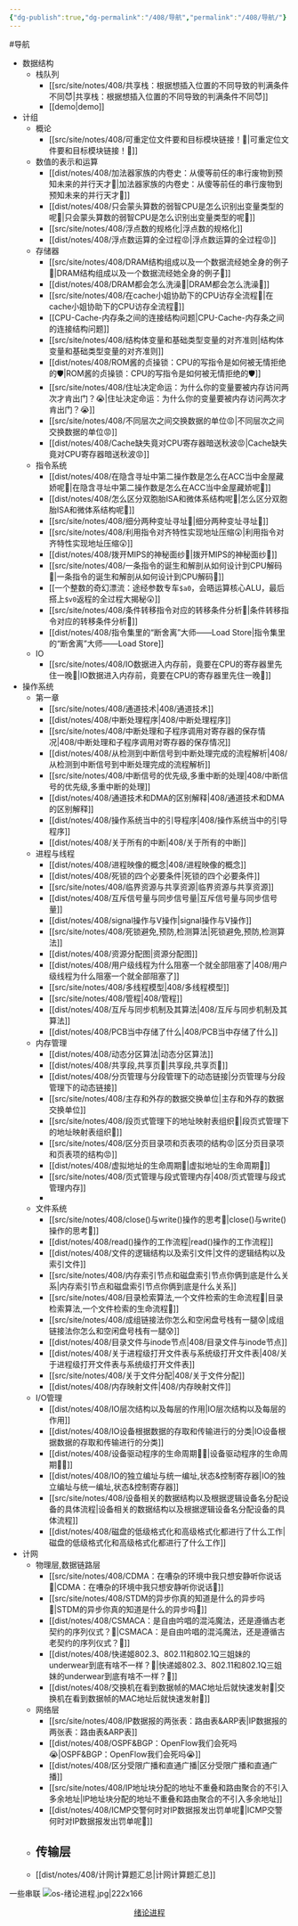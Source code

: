 ```yaml
---
{"dg-publish":true,"dg-permalink":"/408/导航","permalink":"/408/导航/"}
---
```



#导航
- 数据结构
	- 栈队列
		- [[src/site/notes/408/共享栈：根据想插入位置的不同导致的判满条件不同😈\|共享栈：根据想插入位置的不同导致的判满条件不同😈]]
		- [[demo\|demo]]
- 计组
	- 概论
		- [[src/site/notes/408/可重定位文件要和目标模块链接！🥵\|可重定位文件要和目标模块链接！🥵]]
	- 数值的表示和运算
		- [[dist/notes/408/加法器家族的内卷史：从傻等前任的串行废物到预知未来的并行天才🤔\|加法器家族的内卷史：从傻等前任的串行废物到预知未来的并行天才🤔]]
		- [[dist/notes/408/只会蒙头算数的弱智CPU是怎么识别出变量类型的呢🤔\|只会蒙头算数的弱智CPU是怎么识别出变量类型的呢🤔]]
		- [[src/site/notes/408/浮点数的规格化\|浮点数的规格化]]
		- [[dist/notes/408/浮点数运算的全过程😡\|浮点数运算的全过程😡]]
	- 存储器
		- [[src/site/notes/408/DRAM结构组成以及一个数据流经她全身的例子🥵\|DRAM结构组成以及一个数据流经她全身的例子🥵]]
		- [[dist/notes/408/DRAM都会怎么洗澡🥵\|DRAM都会怎么洗澡🥵]]
		- [[src/site/notes/408/在cache小姐协助下的CPU访存全流程🤔\|在cache小姐协助下的CPU访存全流程🤔]]
		- [[CPU-Cache-内存条之间的连接结构问题\|CPU-Cache-内存条之间的连接结构问题]]
		- [[src/site/notes/408/结构体变量和基础类型变量的对齐准则\|结构体变量和基础类型变量的对齐准则]]
		- [[dist/notes/408/ROM酱的贞操锁：CPU的写指令是如何被无情拒绝的🛡️\|ROM酱的贞操锁：CPU的写指令是如何被无情拒绝的🛡️]]
		- [[src/site/notes/408/住址决定命运：为什么你的变量要被内存访问两次才肯出门？😭\|住址决定命运：为什么你的变量要被内存访问两次才肯出门？😭]]
		- [[src/site/notes/408/不同层次之间交换数据的单位😡\|不同层次之间交换数据的单位😡]]
		- [[dist/notes/408/Cache缺失竟对CPU寄存器暗送秋波😡\|Cache缺失竟对CPU寄存器暗送秋波😡]]
	- 指令系统
		- [[dist/notes/408/在隐含寻址中第二操作数是怎么在ACC当中金屋藏娇呢🤔\|在隐含寻址中第二操作数是怎么在ACC当中金屋藏娇呢🤔]]
		- [[dist/notes/408/怎么区分双胞胎ISA和微体系结构呢🤔\|怎么区分双胞胎ISA和微体系结构呢🤔]]
		- [[src/site/notes/408/细分两种变址寻址🤔\|细分两种变址寻址🤔]]
		- [[src/site/notes/408/利用指令对齐特性实现地址压缩😲\|利用指令对齐特性实现地址压缩😲]]
		- [[dist/notes/408/拨开MIPS的神秘面纱🥵\|拨开MIPS的神秘面纱🥵]]
		- [[src/site/notes/408/一条指令的诞生和解剖从如何设计到CPU解码🤔\|一条指令的诞生和解剖从如何设计到CPU解码🤔]]
		- [[一个整数的奇幻漂流：途经参数专车`$a0`，会晤运算核心ALU，最后搭上`$v0`返程的全过程大揭秘😲]]
		- [[src/site/notes/408/条件转移指令对应的转移条件分析🤔\|条件转移指令对应的转移条件分析🤔]]
		- [[dist/notes/408/指令集里的“断舍离”大师——Load Store\|指令集里的“断舍离”大师——Load Store]]
	- IO
		- [[src/site/notes/408/IO数据进入内存前，竟要在CPU的寄存器里先住一晚🥵\|IO数据进入内存前，竟要在CPU的寄存器里先住一晚🥵]]
- 操作系统
	- 第一章
		- [[src/site/notes/408/通道技术\|408/通道技术]]
		- [[dist/notes/408/中断处理程序\|408/中断处理程序]]
		- [[src/site/notes/408/中断处理和子程序调用对寄存器的保存情况\|408/中断处理和子程序调用对寄存器的保存情况]]
		- [[dist/notes/408/从检测到中断信号到中断处理完成的流程解析\|408/从检测到中断信号到中断处理完成的流程解析]]
		- [[src/site/notes/408/中断信号的优先级,多重中断的处理\|408/中断信号的优先级,多重中断的处理]]
		- [[dist/notes/408/通道技术和DMA的区别解释\|408/通道技术和DMA的区别解释]]
		- [[dist/notes/408/操作系统当中的引导程序\|408/操作系统当中的引导程序]]
		- [[dist/notes/408/关于所有的中断\|408/关于所有的中断]]
	- 进程与线程
		- [[dist/notes/408/进程映像的概念\|408/进程映像的概念]]
		- [[dist/notes/408/死锁的四个必要条件\|死锁的四个必要条件]]
		- [[src/site/notes/408/临界资源与共享资源\|临界资源与共享资源]]
		- [[dist/notes/408/互斥信号量与同步信号量\|互斥信号量与同步信号量]]
		- [[dist/notes/408/signal操作与V操作\|signal操作与V操作]]
		- [[src/site/notes/408/死锁避免,预防,检测算法\|死锁避免,预防,检测算法]]
		- [[dist/notes/408/资源分配图\|资源分配图]]
		- [[dist/notes/408/用户级线程为什么阻塞一个就全部阻塞了\|408/用户级线程为什么阻塞一个就全部阻塞了]]
		- [[src/site/notes/408/多线程模型\|408/多线程模型]]
		- [[src/site/notes/408/管程\|408/管程]]
		- [[dist/notes/408/互斥与同步机制及其算法\|408/互斥与同步机制及其算法]]
		- [[dist/notes/408/PCB当中存储了什么\|408/PCB当中存储了什么]]
	- 内存管理
		- [[dist/notes/408/动态分区算法\|动态分区算法]]
		- [[dist/notes/408/共享段,共享页🤔\|共享段,共享页🤔]]
		- [[dist/notes/408/分页管理与分段管理下的动态链接\|分页管理与分段管理下的动态链接]]
		- [[src/site/notes/408/主存和外存的数据交换单位\|主存和外存的数据交换单位]]
		- [[src/site/notes/408/段页式管理下的地址映射表组织🥰\|段页式管理下的地址映射表组织🥰]]
		- [[src/site/notes/408/区分页目录项和页表项的结构😡\|区分页目录项和页表项的结构😡]]
		- [[dist/notes/408/虚拟地址的生命周期🥰\|虚拟地址的生命周期🥰]]
		- [[src/site/notes/408/页式管理与段式管理内存\|408/页式管理与段式管理内存]]
		- 
	- 文件系统
		- [[src/site/notes/408/close()与write()操作的思考🤔\|close()与write()操作的思考🤔]]
		- [[dist/notes/408/read()操作的工作流程\|read()操作的工作流程]]
		- [[dist/notes/408/文件的逻辑结构以及索引文件\|文件的逻辑结构以及索引文件]]
		- [[src/site/notes/408/内存索引节点和磁盘索引节点你俩到底是什么关系\|内存索引节点和磁盘索引节点你俩到底是什么关系]]
		- [[src/site/notes/408/目录检索算法,一个文件检索的生命流程🤔\|目录检索算法,一个文件检索的生命流程🤔]]
		- [[src/site/notes/408/成组链接法你怎么和空闲盘号栈有一腿😰\|成组链接法你怎么和空闲盘号栈有一腿😰]]
		- [[dist/notes/408/目录文件与inode节点\|408/目录文件与inode节点]]
		- [[dist/notes/408/关于进程级打开文件表与系统级打开文件表\|408/关于进程级打开文件表与系统级打开文件表]]
		- [[src/site/notes/408/关于文件分配\|408/关于文件分配]]
		- [[dist/notes/408/内存映射文件\|408/内存映射文件]]
	- I/O管理
		- [[dist/notes/408/IO层次结构以及每层的作用\|IO层次结构以及每层的作用]]
		- [[dist/notes/408/IO设备根据数据的存取和传输进行的分类\|IO设备根据数据的存取和传输进行的分类]]
		- [[dist/notes/408/设备驱动程序的生命周期😮‍💨\|设备驱动程序的生命周期😮‍💨]]
		- [[dist/notes/408/IO的独立编址与统一编址,状态&控制寄存器\|IO的独立编址与统一编址,状态&控制寄存器]]
		- [[src/site/notes/408/设备相关的数据结构以及根据逻辑设备名分配设备的具体流程\|设备相关的数据结构以及根据逻辑设备名分配设备的具体流程]]
		- [[dist/notes/408/磁盘的低级格式化和高级格式化都进行了什么工作\|磁盘的低级格式化和高级格式化都进行了什么工作]]
- 计网
	- 物理层,数据链路层
		- [[src/site/notes/408/CDMA：在嘈杂的环境中我只想安静听你说话🥰\|CDMA：在嘈杂的环境中我只想安静听你说话🥰]]
		- [[src/site/notes/408/STDM的异步你真的知道是什么的异步吗🤔\|STDM的异步你真的知道是什么的异步吗🤔]]
		- [[dist/notes/408/CSMACA：是自由吟唱的混沌魔法，还是遵循古老契约的序列仪式？🤔\|CSMACA：是自由吟唱的混沌魔法，还是遵循古老契约的序列仪式？🤔]]
		- [[dist/notes/408/快递姬802.3、802.11和802.1Q三姐妹的underwear到底有啥不一样？🤔\|快递姬802.3、802.11和802.1Q三姐妹的underwear到底有啥不一样？🤔]]
		- [[dist/notes/408/交换机在看到数据帧的MAC地址后就快速发射🥵\|交换机在看到数据帧的MAC地址后就快速发射🥵]]
	- 网络层
		- [[src/site/notes/408/IP数据报的两张表：路由表&ARP表\|IP数据报的两张表：路由表&ARP表]]
		- [[dist/notes/408/OSPF&BGP：OpenFlow我们会死吗😭\|OSPF&BGP：OpenFlow我们会死吗😭]]
		- [[dist/notes/408/区分受限广播和直通广播\|区分受限广播和直通广播]]
		- [[src/site/notes/408/IP地址块分配的地址不重叠和路由聚合的不引入多余地址\|IP地址块分配的地址不重叠和路由聚合的不引入多余地址]]
		- [[dist/notes/408/ICMP交警何时对IP数据报发出罚单呢🤔\|ICMP交警何时对IP数据报发出罚单呢🤔]]
	- 传输层
		- 
	- [[dist/notes/408/计网计算题汇总\|计网计算题汇总]]

一些串联
![os-绪论进程.jpg|222x166](/img/user/%E9%99%84%E4%BB%B6/os-%E7%BB%AA%E8%AE%BA%E8%BF%9B%E7%A8%8B.jpg)
<div style="text-align: center;">
  <a href="/408/绪论进程">绪论进程</a>
</div>
